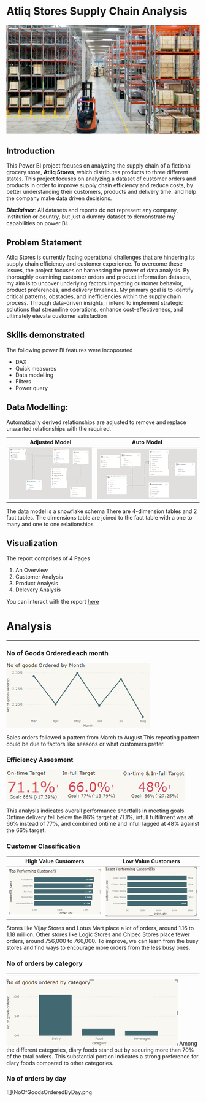 # Atliq Stores Supply Chain Analysis

![](IntroductionPix.jpg)

## Introduction
This Power BI project focuses on analyzing the supply chain of a fictional grocery store, **Atliq Stores**, which distributes products to three different states. This project focuses on analyzing a dataset of customer orders and products in order to improve supply chain efficiency and reduce costs, by better understanding their customers, products and delivery time. and help the company make data driven decisions.

**_Disclaimer_**: All datasets and reports do not represent any company, institution or country, but just a dummy dataset to demonstrate my capabilities on power BI.

## Problem Statement
Atliq Stores is currently facing operational challenges that are hindering its supply chain efficiency and customer experience. To overcome these issues, the project focuses on harnessing the power of data analysis. By thoroughly examining customer orders and product information datasets, my aim is to uncover underlying factors impacting customer behavior, product preferences, and delivery timelines. My primary goal is to identify critical patterns, obstacles, and inefficiencies within the supply chain process. Through data-driven insights, i intend to implement strategic solutions that streamline operations, enhance cost-effectiveness, and ultimately elevate customer satisfaction

## Skills demonstrated
The following power BI features were incoporated
- DAX
- Quick measures
- Data modelling
- Filters
- Power query

## Data Modelling:
Automatically derived relationships are adjusted to remove and replace unwanted relationships with the required.

Adjusted Model     |     Auto Model
:------------:|:-----------:
![](ActualDataModel.png) | ![](DerivedDataModel.png)

The data model is a snowflake schema
There are 4-dimension tables and 2 fact tables. The dimensions table are joined to the fact table with a one to many and one to one relationships

## Visualization
The report comprises of 4 Pages
1. An Overview 
2. Customer Analysis 
3. Product Analysis
4. Delevery Analysis

You can interact with the report [here](https://app.powerbi.com/view?r=eyJrIjoiMTczYzBiOGYtZjc4NC00NGM0LWE5NjUtNjllMjUzOWJlNzY2IiwidCI6IjM3ZGNlYjFkLTdhYzMtNDA2Ny04NjJiLTU5NGQ5ZjM2MzUyMiJ9)

# Analysis
--------------

### No of Goods Ordered each month
![](NoOfGoodsOrderedByMonth.png)

Sales orders followed a pattern from March to August.This repeating pattern could be due to factors like seasons or what customers prefer.

### Efficiency Assesment
![](Target.png)

This analysis indicates overall performance shortfalls in meeting goals. Ontime delivery fell below the 86% target at 71.1%, infull fulfillment was at 66% instead of 77%, and combined ontime and infull lagged at 48% against the 66% target.

### Customer Classification

High Value Customers      |      Low Value Customers
:------------:|:-----------:
![](TopPerformingCustomers.png) | ![](LeastPerformingCustomers.png)

Stores like Vijay Stores and Lotus Mart place a lot of orders, around 1.16 to 1.18 million. Other stores like Logic Stores and Chipec Stores place fewer orders, around 756,000 to 766,000. To improve, we can learn from the busy stores and find ways to encourage more orders from the less busy ones.

### No of orders by category
*****
![](NoOfGoodOrderedByCategory.png)
Among the different categories, diary foods stand out by securing more than 70% of the total orders. This substantial portion indicates a strong preference for diary foods compared to other categories.

### No of orders by day
![](NoOfGoodsOrderedByDay.png

